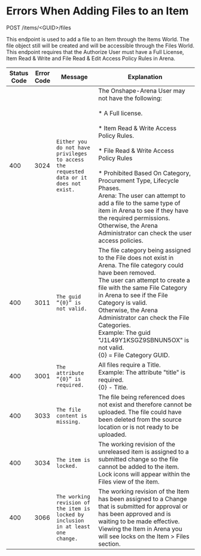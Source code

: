 # Errors When Adding Files to an Item
POST /items/&lt;GUID&gt;/files

This endpoint is used to add a file to an Item through the Items World.  The file object still will be created and will be accessible through the Files World. This endpoint requires that the Authorize User must have a Full License, Item Read & Write and File Read & Edit Access Policy Rules in Arena.


| Status Code<br> | Error Code<br> | Message<br> | Explanation<br> |
|  --- |  --- |  --- |  --- | 
| 400<br> | 3024<br> |  ```Either you do not have privileges to access the requested data or it does not exist.```  | The Onshape-Arena User may not have the following:<br> <br> * A Full license.<br><br> * Item Read & Write Access Policy Rules.<br><br> * File Read & Write Access Policy Rules<br><br> * Prohibited Based On Category, Procurement Type, Lifecycle Phases.<br>Arena: The user can attempt to add a file to the same type of item in Arena to see if they have the required permissions.<br>Otherwise, the Arena Administrator can check the user access policies.<br> |
| 400<br> | 3011<br> |  ```The guid “{0}” is not valid.```  | The file category being assigned to the File does not exist in Arena. The file category could have been removed.<br>The user can attempt to create a file with the same File Category in Arena to see if the File Category is valid.<br>Otherwise, the Arena Administrator can check the File Categories.<br>Example: The guid \"J1L49Y1KSGZ9SBNUN5OX\" is not valid.<br>\{0\} = File Category GUID.<br> |
| 400<br> | 3001<br> |  ```The attribute “{0}” is required.```  | All files require a Title.<br>Example: The attribute \"title\" is required.<br>\{0\} - Title.<br> |
| 400<br> | 3033<br> |  ```The file content is missing.```  | The file being referenced does not exist and therefore cannot be uploaded. The file could have been deleted from the source location or is not ready to be uploaded.<br> |
| 400<br> | 3034<br> |  ```The item is locked.```  | The working revision of the unreleased item is assigned to a submitted change so the file cannot be added to the item.<br>Lock icons will appear within the Files view of the item.<br> |
| 400<br> | 3066<br> |  ```The working revision of the item is locked by inclusion in at least one change. ```  | The working revision of the Item has been assigned to a Change that is submitted for approval or has been approved and is waiting to be made effective.<br>Viewing the Item in Arena you will see locks on the Item &gt; Files section.<br> |

